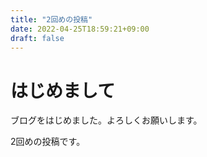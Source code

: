 ```yaml
---
title: "2回めの投稿"
date: 2022-04-25T18:59:21+09:00
draft: false
---
```


# はじめまして

ブログをはじめました。よろしくお願いします。

2回めの投稿です。
